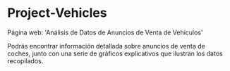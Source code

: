 # Project-Vehicles

Página web: 'Análisis de Datos de Anuncios de Venta de Vehículos'

Podrás encontrar información detallada sobre anuncios de venta de coches, junto con una serie de gráficos explicativos que ilustran los datos recopilados.